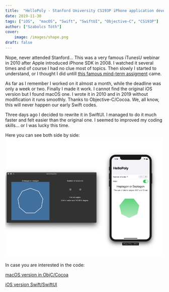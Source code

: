 ```yaml
---
title:  "HelloPoly - Stanford University CS193P iPhone application development"
date: 2019-11-30
tags: ["iOS",  "macOS", "Swift", "SwiftUI", "Objective-C", "CS193P"]
author: ["Szabolcs Tóth"]
cover:
    image: /images/shape.png
draft: false
---
```




Nope, never attended Stanford... This was a very famous iTunesU webinar in 2010 after Apple introduced iPhone SDK in 2008. I watched it several times and of course I had no clue most of topics. Then slowly I started to understand, or I thought I did untill [this famous mind-term assigment](https://web.stanford.edu/class/cs193p/cgi-bin/drupal/system/files/assignments/Assignment2A.pdf) came. 

As far as I remember I worked on it almost a month, while the deadline was only a week or two. Finally I made it work. I cannot find the original iOS version but I found macOS one. I wrote it in 2010 and in 2019 without modification it runs smoothly. Thanks to Objective-C/Cocoa. We, all know, this will never happen our early Swift codes.

Three days ago I decided to rewrite it in SwiftUI. I managed to do it much faster and felt easier than the original one. I seemed to improved my coding skills... or I was lucky this time.

Here you can see both side by side:
![hellopoly1][HelloPoly1]

In case you are interested in the code:

[macOS version in ObjC/Cocoa](https://github.com/kicsipixel/HelloPolyOSX)

[iOS version Swift/SwiftUI](https://github.com/kicsipixel/HelloPoly)

[HelloPoly1]:   /images/HelloPoly1.png


